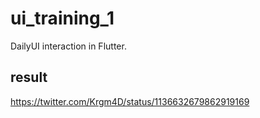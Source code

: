 # ui_training_1

DailyUI interaction in Flutter.

## result
https://twitter.com/Krgm4D/status/1136632679862919169
